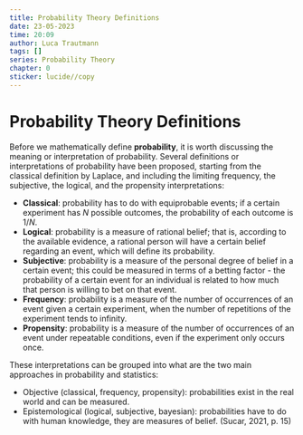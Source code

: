```yaml
---
title: Probability Theory Definitions
date: 23-05-2023
time: 20:09
author: Luca Trautmann
tags: []
series: Probability Theory
chapter: 0
sticker: lucide//copy
---
```


# Probability Theory Definitions

Before we mathematically define **probability**, it is worth discussing the meaning or interpretation of probability. Several definitions or interpretations of probability have been proposed, starting from the classical definition by Laplace, and including the limiting frequency, the subjective, the logical, and the propensity interpretations:
- **Classical**: probability has to do with equiprobable events; if a certain experiment has $N$ possible outcomes, the probability of each outcome is $1 / N$.
- **Logical**: probability is a measure of rational belief; that is, according to the available evidence, a rational person will have a certain belief regarding an event, which will define its probability.  
- **Subjective**: probability is a measure of the personal degree of belief in a certain event; this could be measured in terms of a betting factor - the probability of a certain event for an individual is related to how much that person is willing to bet on that event.
- **Frequency**: probability is a measure of the number of occurrences of an event given a certain experiment, when the number of repetitions of the experiment tends to infinity.
- **Propensity**: probability is a measure of the number of occurrences of an event under repeatable conditions, even if the experiment only occurs once.

These interpretations can be grouped into what are the two main approaches in probability and statistics:
- Objective (classical, frequency, propensity): probabilities exist in the real world and can be measured.
- Epistemological (logical, subjective, bayesian): probabilities have to do with human knowledge, they are measures of belief. (Sucar, 2021, p. 15)

